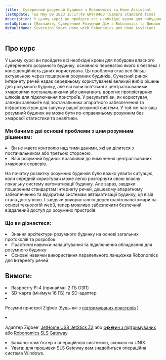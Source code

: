 ```yaml
---
title:  Суверенний розумний будинок з Robonomics та Home Assistant
lastUpdate: Tue May 09 2023 13:17:49 GMT+0400 (Samara Standard Time)
description: У цьому курсі ви пройдете всі необхідні кроки для побудови власного суверенного розумного будинку, основною перевагою якого є безпека / конфіденційність даних користувача
metaOptions: [Вивчайте, Суверенний Розумний Дім з Robonomics та Домашнім Асистентом]
defaultName: Sovereign Smart Home with Robonomics and Home Assistant
---
```


## Про курс

У цьому курсі ви пройдете всі необхідні кроки для побудови власного суверенного розумного будинку, основною перевагою якого є безпека / конфіденційність даних користувача. Ця проблема стає все більш актуальною через поширення розумних будинків. Сучасний ринок Інтернету речей надає середньому користувачеві великий вибір рішень для розумного будинку, але всі вони пов'язані з централізованими хмаровими постачальниками або вимагають дорогих пропрієтарних шлюзів для підключення пристроїв. У результаті ви, як користувач, завжди залежите від постачальника апаратного забезпечення та інфраструктури для запуску вашої розумної системи. У той же час ваш розумний будинок не може бути по-справжньому розумним без хмарової статистики та аналітики.

### Ми бачимо дві основні проблеми з цим розумним рішенням:

<List>
  <li>  Ви не маєте контролю над тими даними, які ви ділитеся з постачальником або третьою стороною.
    
  </li>
  <li> Ваш розумний будинок вразливий до вимкнення централізованих хмарових серверів.
  </li>
</List>

На початку розвитку розумних будинків було важко уявити ситуацію, коли середній користувач може легко розгорнути свою власну локальну систему автоматизації будинку. Але зараз, завдяки поширеним стандартам Інтернету речей, дешевому апаратному забезпеченню та відкритим системам автоматизації будинку, ця візія стала доступною. І завдяки використанню децентралізованої хмари на основі технологій web3, тепер можливо забезпечити безпечний віддалений доступ до розумних пристроїв

### Що ви дізнаєтеся:

<List type="plus">
  <li>
    Знання архітектури розумного будинку на основі загальних протоколів та розробок
  </li>
  <li>
   Практичні навички налаштування та підключення обладнання для розумного будинку
  </li>
   <li>
    Основні навички використання паралельного ланцюжка Robonomics для Інтернету речей
  </li>
</List>


## Вимоги:

<List>
<li>
  Raspberry Pi 4 (принаймні 2 ГБ ОЗП)
</li>
<li>
  SD-карта (мінімум 16 ГБ) та SD-адаптер
</li>
<li class="flex">

  Розумні пристрої Zigbee (будь-які з [підтримуваних пристроїв](https://slsys.io/en/action/supported_devices.html) )
</li>
<li class="flex">

  Адаптер Zigbee' [JetHome USB JetStick Z2](https://jethome.ru/z2/?sl=en) або [о��ин з підтримуваних](https://www.zigbee2mqtt.io/guide/adapters/) або [Robonomics SLS Gateway](https://oshwlab.com/ludovich88/robonomics_sls_gateway_v01)
</li>

<li>
  Бажано: комп'ютер з операційною системою, схожою на UNIX.
</li>
<li>
  <span class="accent">Увага</span>: для прошивки SLS Gateway вам знадобиться операційна система Windows.
</li>
</List>
